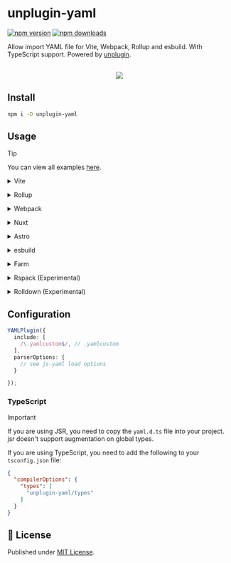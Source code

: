 # unplugin-yaml

[![npm version][npm-version-src]][npm-version-href]
[![npm downloads][npm-downloads-src]][npm-downloads-href]

Allow import YAML file for Vite, Webpack, Rollup and esbuild. With TypeScript support. Powered by [unplugin](https://github.com/unjs/unplugin).

<p align="center">
<br>
<a href="https://stackblitz.com/github/luxass/unplugin-yaml/tree/main/examples/vite-vue?file=vite.config.ts"><img src="https://developer.stackblitz.com/img/open_in_stackblitz.svg" /></a>
</p>

## Install

```bash
npm i -D unplugin-yaml
```

## Usage

> [!TIP]
> You can view all examples [here](./examples).

<details>
<summary>Vite</summary><br/>

```ts
// vite.config.ts
import YAMLPlugin from "unplugin-yaml/vite";

export default defineConfig({
  plugins: [
    YAMLPlugin({ /* options */ }),
  ],
});
```

<br/></details>

<details>
<summary>Rollup</summary><br/>

```ts
// rollup.config.js
import YAMLPlugin from "unplugin-yaml/rollup";

export default {
  plugins: [
    YAMLPlugin({ /* options */ }),
  ],
};
```

<br/></details>

<details>
<summary>Webpack</summary><br/>

```ts
// webpack.config.js
module.exports = {
  /* ... */
  plugins: [
    require("unplugin-yaml/webpack").default({ /* options */ }),
  ],
};
```

<br/></details>

<details>
<summary>Nuxt</summary><br/>

```ts
// nuxt.config.js
export default defineNuxtConfig({
  modules: [
    ["unplugin-yaml/nuxt", { /* options */ }]
  ],
});
```

<br/></details>

<details>
<summary>Astro</summary><br/>

```ts
// astro.config.mjs
import { defineConfig } from "astro/config";
import YAMLPlugin from "unplugin-yaml/astro";

// https://astro.build/config
export default defineConfig({
  integrations: [
    YAMLPlugin({
      /* options */
    })
  ]
});
```

<br/></details>

<details>
<summary>esbuild</summary><br/>

```ts
// esbuild.config.js
import { build } from "esbuild";
import YAMLPlugin from "unplugin-yaml/esbuild";

build({
  /* ... */
  plugins: [
    YAMLPlugin({
      /* options */
    }),
  ],
});
```

<br/></details>

<details>
<summary>Farm</summary><br/>

```ts
// farm.config.ts
import { defineConfig } from "@farmfe/core";
import vue from "@vitejs/plugin-vue";
import YAMLPlugin from "unplugin-yaml/farm";

export default defineConfig({
  vitePlugins: [
    vue(),
  ],
  plugins: [
    YAMLPlugin({
      /* options */
    })
  ]
});
```

<br/></details>

<details>
<summary>Rspack (Experimental)</summary><br/>

> [!IMPORTANT]
> Currently Rspack works a little different, due to rspack not supporting the `resolveId`.
> It is currently worked on [here](https://github.com/unjs/unplugin/pull/388)

```ts
// rspack.config.js
const rspack = require("@rspack/core");

/** @type {import('@rspack/cli').Configuration} */
const config = {
  plugins: [
    new rspack.HtmlRspackPlugin({
      template: "./index.html"
    }),
    require("unplugin-yaml/rspack")(),
  ],

};
module.exports = config;
```

<br/></details>

<details>
<summary>Rolldown (Experimental)</summary><br/>

```ts
// rolldown.config.js
import { defineConfig } from "rolldown";
import YAMLPlugin from "unplugin-yaml/rolldown";

export default defineConfig({
  input: "./index.js",
  plugins: [
    YAMLPlugin({
      /* options */
    }),
  ],
});
```

<br/></details>

## Configuration

```ts
YAMLPlugin({
  include: [
    /\.yamlcustom$/, // .yamlcustom
  ],
  parserOptions: {
    // see js-yaml load options
  }

});
```
### TypeScript

> [!IMPORTANT]
> If you are using JSR, you need to copy the `yaml.d.ts` file into your project.
> jsr doesn't support augmentation on global types.

If you are using TypeScript, you need to add the following to your `tsconfig.json` file:

```json
{
  "compilerOptions": {
    "types": [
      "unplugin-yaml/types"
    ]
  }
}
```

## 📄 License

Published under [MIT License](./LICENSE).

[npm-version-src]: https://img.shields.io/npm/v/unplugin-yaml?style=flat&colorA=18181B&colorB=4169E1
[npm-version-href]: https://npmjs.com/package/unplugin-yaml
[npm-downloads-src]: https://img.shields.io/npm/dm/unplugin-yaml?style=flat&colorA=18181B&colorB=4169E1
[npm-downloads-href]: https://npmjs.com/package/unplugin-yaml
